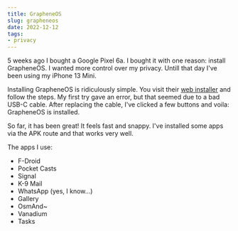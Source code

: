 ```yaml
---
title: GrapheneOS
slug: grapheneos
date: 2022-12-12
tags:
- privacy
---
```


5 weeks ago I bought a Google Pixel 6a. I bought it with one reason: install GrapheneOS. I wanted more control over my privacy. Untill that day I've been using my iPhone 13 Mini.

Installing GrapheneOS is ridiculously simple. You visit their <a href="https://grapheneos.org/install/web">web installer</a> and follow the steps. My first try gave an error, but that seemed due to a bad USB-C cable. After replacing the cable, I've clicked a few buttons and voila: GrapheneOS is installed.

So far, it has been great! It feels fast and snappy. I've installed some apps via the APK route and that works very well.

The apps I use:

- F-Droid
- Pocket Casts
- Signal
- K-9 Mail
- WhatsApp (yes, I know...)
- Gallery
- OsmAnd~
- Vanadium
- Tasks
